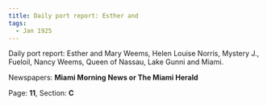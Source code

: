 ```yaml
---  
title: Daily port report: Esther and  
tags:  
  - Jan 1925  
---  
```

  
Daily port report: Esther and Mary Weems, Helen Louise Norris, Mystery J., Fueloil, Nancy Weems, Queen of Nassau, Lake Gunni and Miami.  
  
Newspapers: **Miami Morning News or The Miami Herald**  
  
Page: **11**, Section: **C** 
